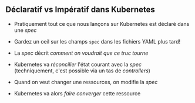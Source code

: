 ## Déclaratif vs Impératif dans Kubernetes

- Pratiquement tout ce que nous lançons sur Kubernetes est déclaré dans une *spec*

- Gardez un oeil sur les champs `spec` dans les fichiers YAML plus tard!

- La *spec* décrit *comment on voudrait que ce truc tourne*

- Kubernetes va *réconcilier* l'état courant avec la *spec*
  <br>(techniquement, c'est possible via un tas de *controllers*)

- Quand on veut changer une ressources, on modifie la *spec*

- Kubernetes va alors *faire converger* cette ressource
